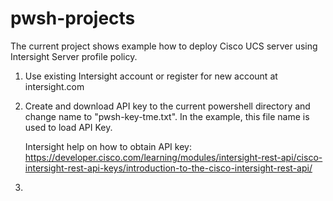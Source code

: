 # pwsh-projects

The current project shows example how to deploy Cisco UCS server using Intersight Server profile policy. 

1. Use existing Intersight account or register for new account at intersight.com
2. Create and download API key to the current powershell directory and change name to "pwsh-key-tme.txt". In the example, this file name is used to load API Key. 
   
   Intersight help on how to obtain API key: 
   https://developer.cisco.com/learning/modules/intersight-rest-api/cisco-intersight-rest-api-keys/introduction-to-the-cisco-intersight-rest-api/

3. 
